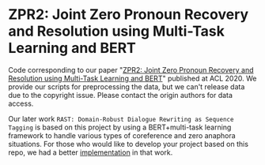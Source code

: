 # ZPR2: Joint Zero Pronoun Recovery and Resolution using Multi-Task Learning and BERT

Code corresponding to our paper "[ZPR2: Joint Zero Pronoun Recovery and Resolution using Multi-Task Learning and BERT]()" published at ACL 2020.
We provide our scripts for preprocessing the data, but we can't release data due to the copyright issue.
Please contact the origin authors for data access.

Our later work ```RAST: Domain-Robust Dialogue Rewriting as Sequence Tagging``` is based on this project by using a BERT+multi-task learning framework to handle various types of coreference and zero anaphora situations. For those who would like to develop your project based on this repo, we had a better [implementation](https://github.com/freesunshine0316/RaST-plus/blob/main/SequenceTagger.py) in that work.
